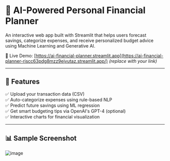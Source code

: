 # 💸 AI-Powered Personal Financial Planner

An interactive web app built with Streamlit that helps users forecast savings, categorize expenses, and receive personalized budget advice using Machine Learning and Generative AI.

🔗 Live Demo: [https://ai-financial-planner.streamlit.app](https://ai-financial-planner-riscc63pdg8mzz9ejvutaz.streamlit.app/) *(replace with your link)*

---

## 🚀 Features

✅ Upload your transaction data (CSV)  
✅ Auto-categorize expenses using rule-based NLP  
✅ Predict future savings using ML regression  
✅ Get smart budgeting tips via OpenAI's GPT-4 (optional)  
✅ Interactive charts for financial visualization  

---

## 📊 Sample Screenshot

![image](https://github.com/user-attachments/assets/853dd7cf-ea72-4171-a9df-d1935215a4ed)
